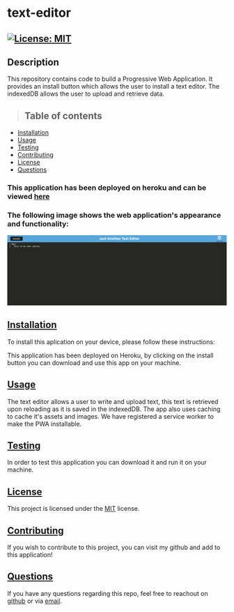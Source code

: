 # text-editor

## [![License: MIT](https://img.shields.io/badge/License-MIT-yellow.svg)](https://opensource.org/licenses/MIT)

## Description
This repository contains code to build a Progressive Web Application. It provides an install button which allows the user to install a text editor. The indexedDB allows the user to upload and retrieve data.

>## Table of contents

- [Installation](#installation)
- [Usage](#usage)
- [Testing](#testing)
- [Contributing](#contributing)
- [License](#license)
- [Questions](#questions)

### This application has been deployed on heroku and can be viewed [here](https://arcane-hollows-20210.herokuapp.com)

### The following image shows the web application's appearance and functionality:

![screenshot](https://github.com/rashida53/text-editor/blob/main/text-editor.png?raw=true)

## [**Installation**](#table-of-contents)

To install this aplication on your device, please follow these instructions:

This application has been deployed on Heroku, by clicking on the install button you can download and use this app on your machine.


## [**Usage**](#table-of-contents)
The text editor allows a user to write and upload text, this text is retrieved upon reloading as it is saved in the indexedDB. The app also uses caching to cache it's assets and images. We have registered a service worker to make the PWA installable.

## [**Testing**](#table-of-contents)
In order to test this application you can download it and run it on your machine.


## [**License**](#table-of-contents)
This project is licensed under the [MIT](https://opensource.org/licenses/MIT) license.

## [**Contributing**](#table-of-contents)
If you wish to contribute to this project, you can visit my github and add to this application!


## [**Questions**](#table-of-contents)

If you have any questions regarding this repo, feel free to reachout on [github](https://github.com/rashida53) or via [email](rashidamk21@gmail.com).


